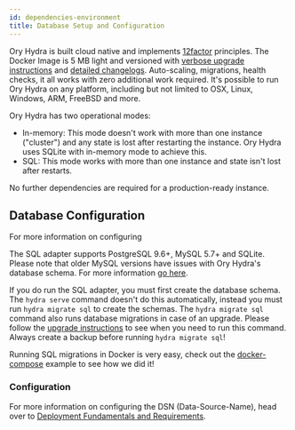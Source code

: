 ```yaml
---
id: dependencies-environment
title: Database Setup and Configuration
---
```


Ory Hydra is built cloud native and implements
[12factor](https://www.12factor.net/) principles. The Docker Image is 5 MB light
and versioned with
[verbose upgrade instructions](https://github.com/ory/hydra/blob/master/UPGRADE.md)
and
[detailed changelogs](https://github.com/ory/hydra/blob/master/CHANGELOG.md).
Auto-scaling, migrations, health checks, it all works with zero additional work
required. It's possible to run Ory Hydra on any platform, including but not
limited to OSX, Linux, Windows, ARM, FreeBSD and more.

Ory Hydra has two operational modes:

- In-memory: This mode doesn't work with more than one instance ("cluster") and
  any state is lost after restarting the instance. Ory Hydra uses SQLite with
  in-memory mode to achieve this.
- SQL: This mode works with more than one instance and state isn't lost after
  restarts.

No further dependencies are required for a production-ready instance.

## Database Configuration

For more information on configuring

The SQL adapter supports PostgreSQL 9.6+, MySQL 5.7+ and SQLite. Please note
that older MySQL versions have issues with Ory Hydra's database schema. For more
information [go here](https://github.com/ory/hydra/issues/377).

If you do run the SQL adapter, you must first create the database schema. The
`hydra serve` command doesn't do this automatically, instead you must run
`hydra migrate sql` to create the schemas. The `hydra migrate sql` command also
runs database migrations in case of an upgrade. Please follow the
[upgrade instructions](https://github.com/ory/hydra/blob/master/UPGRADE.md) to
see when you need to run this command. Always create a backup before running
`hydra migrate sql`!

Running SQL migrations in Docker is very easy, check out the
[docker-compose](https://github.com/ory/hydra/blob/master/quickstart-postgres.yml)
example to see how we did it!

### Configuration

For more information on configuring the DSN (Data-Source-Name), head over to
[Deployment Fundamentals and Requirements](https://www.ory.sh/docs/ecosystem/deployment).
